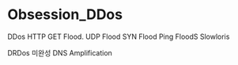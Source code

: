 # Obsession_DDos
DDos
HTTP GET Flood.
UDP Flood
SYN Flood
Ping FloodS
Slowloris

DRDos 미완성
DNS Amplification